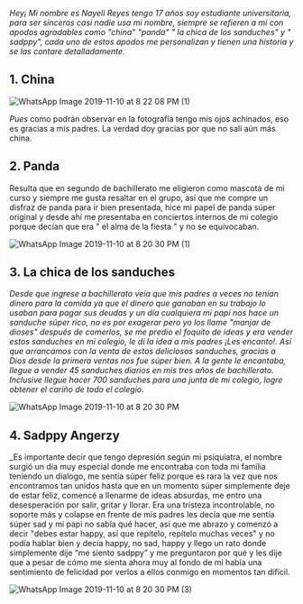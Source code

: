 _Hey¡ Mi nombre es Nayeli Reyes tengo 17 años soy estudiante universitaria, para ser sinceros casi nadie usa mi nombre, siempre se refieren a mí con apodos agradables como "china" "panda" " la chica de los sanduches" y " sadppy", cada uno de estos apodos me personalizan y tienen una historia y se las contare detalladamente._ 

## 1. **China** 

![WhatsApp Image 2019-11-10 at 8 22 08 PM (1)](https://user-images.githubusercontent.com/57578183/68554737-0b06f700-03f8-11ea-8415-bc6f95f54949.jpeg)

_Pues_ como podrán observar en la fotografía tengo mis ojos achinados, eso es gracias a mis padres. La verdad doy gracias por que no salí aún más china. 

## 2. **Panda** 

Resulta que en segundo de bachillerato me eligieron como mascota de mi curso y siempre me gusta resaltar en el grupo, así que me compre un disfraz de panda para ir bien presentada, hice mi papel de panda súper original y desde ahí me presentaba en conciertos internos de mi colegio porque decían que era " el alma de la fiesta " y no se equivocaban. 

![WhatsApp Image 2019-11-10 at 8 20 30 PM (1)](https://user-images.githubusercontent.com/57578183/68554714-faef1780-03f7-11ea-96cf-813f45645696.jpeg)


## 3. **La chica de los sanduches** 

_Desde que ingrese a bachillerato veía que mis padres a veces no tenían dinero para la comida ya que el dinero que ganaban en su trabajo lo usaban para pagar sus deudas y un día cualquiera mi papi nos hace un sanduche súper rico, no es por exagerar pero yo los llame "manjar de dioses" después de comerlos, se me predio el foquito de ideas y era vender estos sanduches en mi colegio, le di la idea a mis padres ¡Les encanto!. Así que arrancamos con la venta de estos deliciosos sanduches, gracias a Dios desde la primera ventas nos fue súper bien. A la gente le encantaba, llegue  a vender 45 sanduches diarios  en mis tres años de bachillerato. Inclusive llegue hacer 700 sanduches para una junta de mi colegio, logre obtener el cariño de todo el colegio._ 

![WhatsApp Image 2019-11-10 at 8 20 30 PM](https://user-images.githubusercontent.com/57578183/68554768-31c52d80-03f8-11ea-874c-d5951fcf0f37.jpeg)


## 4. Sadppy Angerzy 

_Es importante decir que tengo depresión según mi psiquiatra, el nombre surgió un día muy especial donde me encontraba con toda mi familia teniendo un dialogo, me sentía súper feliz porque es rara la vez que nos encontramos tan unidos hasta que en un momento súper simplemente deje de estar feliz, comencé a llenarme de ideas absurdas, me entro una desesperación por salir, gritar y llorar. Era una tristeza incontrolable, no soporte más y colapse en frente de mis padres les decía que me sentía súper sad y mi papi no sabía qué hacer, así que me abrazo y comenzó a decir "debes estar happy, así que repítelo, repítelo muchas veces" y no podía hablar bien y decía happy, no sad, happy y llego un rato donde simplemente  dije “me siento sadppy” y me preguntaron por qué y les dije que a pesar de cómo me sienta ahora muy al fondo de mi había una sentimiento de felicidad por verlos a ellos conmigo en momentos tan difícil.

![WhatsApp Image 2019-11-10 at 8 20 30 PM (3)](https://user-images.githubusercontent.com/57578183/68554751-19551300-03f8-11ea-8edc-03490fb0245d.jpeg)
